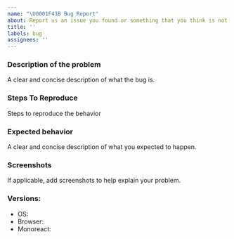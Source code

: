 ```yaml
---
name: "\U0001F41B Bug Report"
about: Report us an issue you found or something that you think is not working properly
title: ''
labels: bug
assignees: ''
---
```


### Description of the problem

A clear and concise description of what the bug is.

### Steps To Reproduce

Steps to reproduce the behavior

### Expected behavior

A clear and concise description of what you expected to happen.

### Screenshots

If applicable, add screenshots to help explain your problem.

### Versions:

- OS: 
- Browser: 
- Monoreact: 
